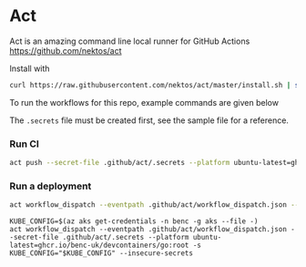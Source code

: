 # Act

Act is an amazing command line local runner for GitHub Actions  
https://github.com/nektos/act

Install with

```bash
curl https://raw.githubusercontent.com/nektos/act/master/install.sh | sudo bash
```

To run the workflows for this repo, example commands are given below

The `.secrets` file must be created first, see the sample file for a reference.

### Run CI

```bash
act push --secret-file .github/act/.secrets --platform ubuntu-latest=ghcr.io/benc-uk/devcontainers/go:root
```

### Run a deployment

```bash
act workflow_dispatch --eventpath .github/act/workflow_dispatch.json --secret-file .github/act/.secrets --platform ubuntu-latest=ghcr.io/benc-uk/devcontainers/go:root
```

```
KUBE_CONFIG=$(az aks get-credentials -n benc -g aks --file -)
act workflow_dispatch --eventpath .github/act/workflow_dispatch.json --secret-file .github/act/.secrets --platform ubuntu-latest=ghcr.io/benc-uk/devcontainers/go:root -s KUBE_CONFIG="$KUBE_CONFIG" --insecure-secrets
```
